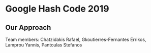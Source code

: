 # Google Hash Code 2019

Our Approach
--------------

<p>

</p>





<p>
Team members:
Chatzidakis Rafael, Gkoutierres-Fernantes Errikos, Lamprou Yannis, Pantoulas Stefanos
</p>
